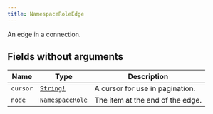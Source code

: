```yaml
---
title: NamespaceRoleEdge
---
```


An edge in a connection.

## Fields without arguments

| Name | Type | Description |
|------|------|-------------|
| `cursor` | [`String!`](../scalar/string.md) | A cursor for use in pagination. |
| `node` | [`NamespaceRole`](../object/namespacerole.md) | The item at the end of the edge. |

